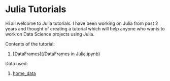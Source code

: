 # Julia Tutorials

Hi all welcome to Julia tutorials. I have been working on Julia from past 2 years and thought of creating a tutorial which will help anyone who wants to work on Data Science projects using Julia.

Contents of the tutorial:

1. [DataFrames](/DataFrames in Julia.ipynb)


Data used:

1. [home_data](/home_data.csv)
